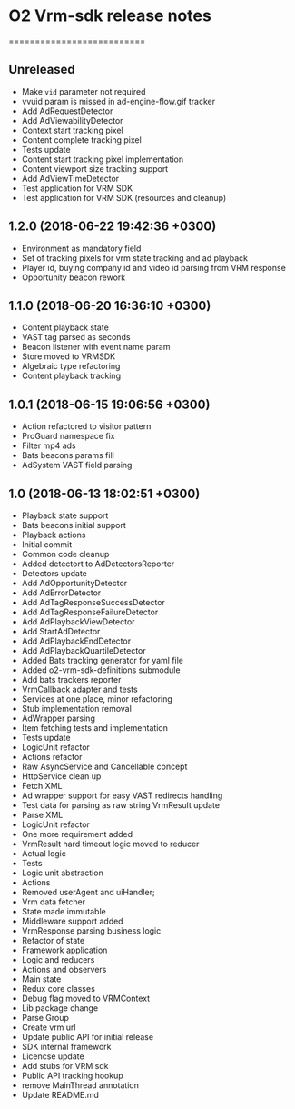 # O2 Vrm-sdk release notes
==========================

Unreleased
----------
- Make `vid` parameter not required
- vvuid param is missed in ad-engine-flow.gif tracker
- Add AdRequestDetector
- Add AdViewabilityDetector
- Context start tracking pixel
- Content complete tracking pixel
- Tests update
- Content start tracking pixel implementation
- Content viewport size tracking support
- Add AdViewTimeDetector
- Test application for VRM SDK
- Test application for VRM SDK (resources and cleanup)

1.2.0 (2018-06-22 19:42:36 +0300)
---------------------------------
- Environment as mandatory field
- Set of tracking pixels for vrm state tracking and ad playback
- Player id, buying company id and video id parsing from VRM response
- Opportunity beacon rework

1.1.0 (2018-06-20 16:36:10 +0300)
---------------------------------
- Content playback state
- <Duration> VAST tag parsed as seconds
- Beacon listener with event name param
- Store moved to VRMSDK
- Algebraic type refactoring
- Content playback tracking

1.0.1 (2018-06-15 19:06:56 +0300)
---------------------------------
- Action refactored to visitor pattern
- ProGuard namespace fix
- Filter mp4 ads
- Bats beacons params fill
- AdSystem VAST field parsing

1.0 (2018-06-13 18:02:51 +0300)
-------------------------------
- Playback state support
- Bats beacons initial support
- Playback actions
- Initial commit
- Common code cleanup
- Added detectort to AdDetectorsReporter
- Detectors update
- Add AdOpportunityDetector
- Add AdErrorDetector
- Add AdTagResponseSuccessDetector
- Add AdTagResponseFailureDetector
- Add AdPlaybackViewDetector
- Add StartAdDetector
- Add AdPlaybackEndDetector
- Add AdPlaybackQuartileDetector
- Added Bats tracking generator for yaml file
- Added o2-vrm-sdk-definitions submodule
- Add bats trackers reporter
- VrmCallback adapter and tests
- Services at one place, minor refactoring
- Stub implementation removal
- AdWrapper parsing
- Item fetching tests and implementation
- Tests update
- LogicUnit refactor
- Actions refactor
- Raw AsyncService and Cancellable concept
- HttpService clean up
- Fetch XML
- Ad wrapper support for easy VAST redirects handling
- Test data for parsing as raw string VrmResult update
- Parse XML
- LogicUnit refactor
- One more requirement added
- VrmResult hard timeout logic moved to reducer
- Actual logic
- Tests
- Logic unit abstraction
- Actions
- Removed userAgent and uiHandler;
- Vrm data fetcher
- State made immutable
- Middleware support added
- VrmResponse parsing business logic
- Refactor of state
- Framework application
- Logic and reducers
- Actions and observers
- Main state
- Redux core classes
- Debug flag moved to VRMContext
- Lib package change
- Parse Group
- Create vrm url
- Update public API for initial release
- SDK internal framework
- Licencse update
- Add stubs for VRM sdk
- Public API tracking hookup
- remove MainThread annotation
- Update README.md
